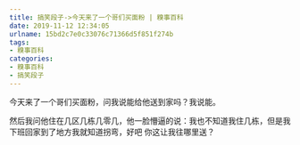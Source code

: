 ```yaml
---
title: 搞笑段子->今天来了一个哥们买面粉 | 糗事百科
date: 2019-11-12 12:34:05
urlname: 15bd2c7e0c33076c71366d5f851f274b
tags: 
- 糗事百科
categories:
- 糗事百科
- 搞笑段子
---
```

今天来了一个哥们买面粉，问我说能给他送到家吗？我说能。

然后我问他住在几区几栋几零几，他一脸懵逼的说：我也不知道我住几栋，但是我下班回家到了地方我就知道拐弯，好吧  你这让我往哪里送？


